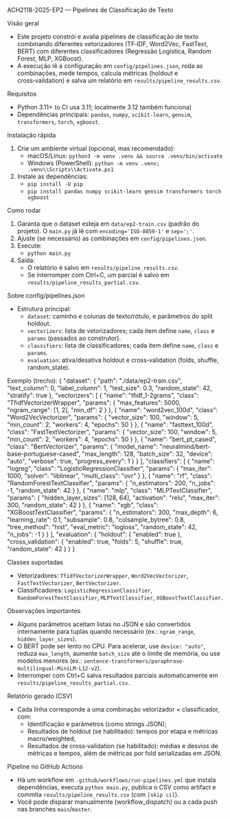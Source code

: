 ACH2118-2025-EP2 — Pipelines de Classificação de Texto

Visão geral
- Este projeto constrói e avalia pipelines de classificação de texto combinando diferentes vetorizadores (TF‑IDF, Word2Vec, FastText, BERT) com diferentes classificadores (Regressão Logística, Random Forest, MLP, XGBoost).
- A execução lê a configuração em `config/pipelines.json`, roda as combinações, mede tempos, calcula métricas (holdout e cross‑validation) e salva um relatório em `results/pipeline_results.csv`.

Requisitos
- Python 3.11+ (o CI usa 3.11; localmente 3.12 também funciona)
- Dependências principais: `pandas`, `numpy`, `scikit-learn`, `gensim`, `transformers`, `torch`, `xgboost`.

Instalação rápida
1) Crie um ambiente virtual (opcional, mas recomendado):
   - macOS/Linux: `python3 -m venv .venv && source .venv/bin/activate`
   - Windows (PowerShell): `python -m venv .venv; .venv\\Scripts\\Activate.ps1`
2) Instale as dependências:
   - `pip install -U pip`
   - `pip install pandas numpy scikit-learn gensim transformers torch xgboost`

Como rodar
1) Garanta que o dataset esteja em `data/ep2-train.csv` (padrão do projeto). O `main.py` já lê com `encoding='ISO-8859-1'` e `sep=';'`.
2) Ajuste (se necessário) as combinações em `config/pipelines.json`.
3) Execute:
   - `python main.py`
4) Saída:
   - O relatório é salvo em `results/pipeline_results.csv`.
   - Se interromper com Ctrl+C, um parcial é salvo em `results/pipeline_results_partial.csv`.

Sobre config/pipelines.json
- Estrutura principal:
  - `dataset`: caminho e colunas de texto/rótulo, e parâmetros do split holdout.
  - `vectorizers`: lista de vetorizadores; cada item define `name`, `class` e `params` (passados ao construtor).
  - `classifiers`: lista de classificadores; cada item define `name`, `class` e `params`.
  - `evaluation`: ativa/desativa holdout e cross‑validation (folds, shuffle, random_state).

Exemplo (trecho):
{
  "dataset": {
    "path": "./data/ep2-train.csv",
    "text_column": 0,
    "label_column": 1,
    "test_size": 0.3,
    "random_state": 42,
    "stratify": true
  },
  "vectorizers": [
    { "name": "tfidf_1-2grams", "class": "TfidfVectorizerWrapper", "params": { "max_features": 5000, "ngram_range": [1, 2], "min_df": 2 } },
    { "name": "word2vec_100d", "class": "Word2VecVectorizer", "params": { "vector_size": 100, "window": 5, "min_count": 2, "workers": 4, "epochs": 50 } },
    { "name": "fasttext_100d", "class": "FastTextVectorizer", "params": { "vector_size": 100, "window": 5, "min_count": 2, "workers": 4, "epochs": 50 } },
    { "name": "bert_pt_cased", "class": "BertVectorizer", "params": { "model_name": "neuralmind/bert-base-portuguese-cased", "max_length": 128, "batch_size": 32, "device": "auto", "verbose": true, "progress_every": 1 } }
  ],
  "classifiers": [
    { "name": "logreg", "class": "LogisticRegressionClassifier", "params": { "max_iter": 1000, "solver": "liblinear", "multi_class": "ovr" } },
    { "name": "rf", "class": "RandomForestTextClassifier", "params": { "n_estimators": 200, "n_jobs": -1, "random_state": 42 } },
    { "name": "mlp", "class": "MLPTextClassifier", "params": { "hidden_layer_sizes": [128, 64], "activation": "relu", "max_iter": 300, "random_state": 42 } },
    { "name": "xgb", "class": "XGBoostTextClassifier", "params": { "n_estimators": 300, "max_depth": 6, "learning_rate": 0.1, "subsample": 0.8, "colsample_bytree": 0.8, "tree_method": "hist", "eval_metric": "logloss", "random_state": 42, "n_jobs": -1 } }
  ],
  "evaluation": {
    "holdout": { "enabled": true },
    "cross_validation": { "enabled": true, "folds": 5, "shuffle": true, "random_state": 42 }
  }
}

Classes suportadas
- Vetorizadores: `TfidfVectorizerWrapper`, `Word2VecVectorizer`, `FastTextVectorizer`, `BertVectorizer`.
- Classificadores: `LogisticRegressionClassifier`, `RandomForestTextClassifier`, `MLPTextClassifier`, `XGBoostTextClassifier`.

Observações importantes
- Alguns parâmetros aceitam listas no JSON e são convertidos internamente para tuplas quando necessário (ex.: `ngram_range`, `hidden_layer_sizes`).
- O BERT pode ser lento no CPU. Para acelerar, use `device: "auto"`, reduza `max_length`, aumente `batch_size` até o limite de memória, ou use modelos menores (ex.: `sentence-transformers/paraphrase-multilingual-MiniLM-L12-v2`).
- Interromper com Ctrl+C salva resultados parciais automaticamente em `results/pipeline_results_partial.csv`.

Relatório gerado (CSV)
- Cada linha corresponde a uma combinação vetorizador × classificador, com:
  - Identificação e parâmetros (como strings JSON);
  - Resultados de holdout (se habilitado): tempos por etapa e métricas macro/weighted;
  - Resultados de cross‑validation (se habilitado): médias e desvios de métricas e tempos, além de métricas por fold serializadas em JSON.

Pipeline no GitHub Actions
- Há um workflow em `.github/workflows/run-pipelines.yml` que instala dependências, executa `python main.py`, publica o CSV como artifact e commita `results/pipeline_results.csv` (com `[skip ci]`).
- Você pode disparar manualmente (workflow_dispatch) ou a cada push nas branches `main`/`master`.
